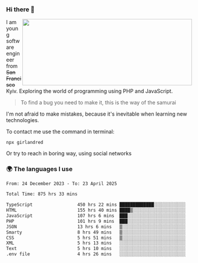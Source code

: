 ### Hi there 👋  

<img align='right' src="https://github-readme-stats.vercel.app/api?username=girlandred&count_private=true&show_icons=true&include_all_commits=true&hide_rank=true&hide_title=true&theme=buefy&card_width=300" width=460 height=180>


I am young software engineer from ~~San Francisco~~ Kyiv. Exploring the world of programming using PHP and JavaScript.


> To find a bug you need to make it, this is the way of the samurai



I'm not afraid to make mistakes, because it's inevitable when learning new technologies.

To contact me use the command in terminal:

```
npx girlandred
```

Or try to reach in boring way, using social networks


### 🌍 The languages I use

<!--START_SECTION:waka-->

```txt
From: 24 December 2023 - To: 23 April 2025

Total Time: 875 hrs 33 mins

TypeScript                 450 hrs 22 mins █████████████░░░░░░░░░░░░   51.43 %
HTML                       155 hrs 40 mins ████▒░░░░░░░░░░░░░░░░░░░░   17.78 %
JavaScript                 107 hrs 6 mins  ███░░░░░░░░░░░░░░░░░░░░░░   12.23 %
PHP                        101 hrs 9 mins  ███░░░░░░░░░░░░░░░░░░░░░░   11.55 %
JSON                       13 hrs 6 mins   ▒░░░░░░░░░░░░░░░░░░░░░░░░   01.50 %
Smarty                     8 hrs 49 mins   ▒░░░░░░░░░░░░░░░░░░░░░░░░   01.01 %
CSS                        5 hrs 51 mins   ▒░░░░░░░░░░░░░░░░░░░░░░░░   00.67 %
XML                        5 hrs 13 mins   ░░░░░░░░░░░░░░░░░░░░░░░░░   00.60 %
Text                       5 hrs 10 mins   ░░░░░░░░░░░░░░░░░░░░░░░░░   00.59 %
.env file                  4 hrs 26 mins   ░░░░░░░░░░░░░░░░░░░░░░░░░   00.51 %
```

<!--END_SECTION:waka-->
